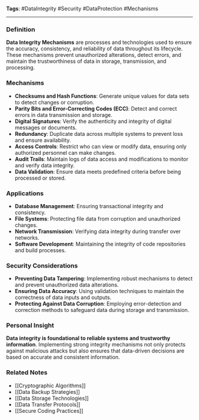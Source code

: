 **Tags**: #DataIntegrity #Security #DataProtection #Mechanisms

---

### Definition

**Data Integrity Mechanisms** are processes and technologies used to ensure the accuracy, consistency, and reliability of data throughout its lifecycle. These mechanisms prevent unauthorized alterations, detect errors, and maintain the trustworthiness of data in storage, transmission, and processing.

### Mechanisms

- **Checksums and Hash Functions**: Generate unique values for data sets to detect changes or corruption.
- **Parity Bits and Error-Correcting Codes (ECC)**: Detect and correct errors in data transmission and storage.
- **Digital Signatures**: Verify the authenticity and integrity of digital messages or documents.
- **Redundancy**: Duplicate data across multiple systems to prevent loss and ensure availability.
- **Access Controls**: Restrict who can view or modify data, ensuring only authorized personnel can make changes.
- **Audit Trails**: Maintain logs of data access and modifications to monitor and verify data integrity.
- **Data Validation**: Ensure data meets predefined criteria before being processed or stored.

### Applications

- **Database Management**: Ensuring transactional integrity and consistency.
- **File Systems**: Protecting file data from corruption and unauthorized changes.
- **Network Transmission**: Verifying data integrity during transfer over networks.
- **Software Development**: Maintaining the integrity of code repositories and build processes.

### Security Considerations

- **Preventing Data Tampering**: Implementing robust mechanisms to detect and prevent unauthorized data alterations.
- **Ensuring Data Accuracy**: Using validation techniques to maintain the correctness of data inputs and outputs.
- **Protecting Against Data Corruption**: Employing error-detection and correction methods to safeguard data during storage and transmission.

### Personal Insight

**Data integrity is foundational to reliable systems and trustworthy information**. Implementing strong integrity mechanisms not only protects against malicious attacks but also ensures that data-driven decisions are based on accurate and consistent information.

### Related Notes

- [[Cryptographic Algorithms]]
- [[Data Backup Strategies]]
- [[Data Storage Technologies]]
- [[Data Transfer Protocols]]
- [[Secure Coding Practices]]